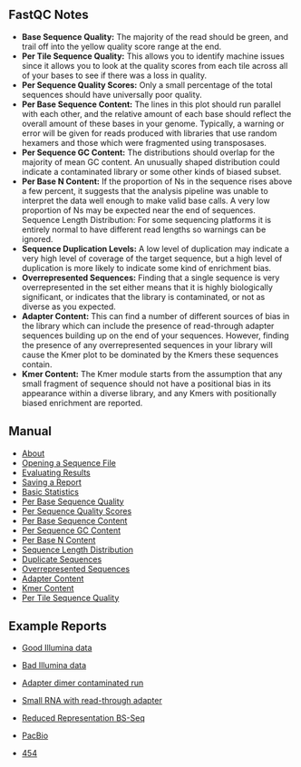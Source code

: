 ## FastQC Notes ##
- **Base Sequence Quality:** The majority of the read should be green, and trail off into the yellow quality score range at the end.
- **Per Tile Sequence Quality:** This allows you to identify machine issues since it allows you to look at the quality scores from each tile across all of your bases to see if there was a loss in quality.
- **Per Sequence Quality Scores:** Only a small percentage of the total sequences should have universally poor quality.
- **Per Base Sequence Content:** The lines in this plot should run parallel with each other, and the relative amount of each base should reflect the overall amount of these bases in your genome. Typically, a warning or error will be given for reads produced with libraries that use random hexamers and those which were fragmented using transposases.
- **Per Sequence GC Content:** The distributions should overlap for the majority of mean GC content. An unusually shaped distribution could indicate a contaminated library or some other kinds of biased subset.
- **Per Base N Content:** If the proportion of Ns in the sequence rises above a few percent, it suggests that the analysis pipeline was unable to interpret the data well enough to make valid base calls. A very low proportion of Ns may be expected near the end of sequences.
Sequence Length Distribution: For some sequencing platforms it is entirely normal to have different read lengths so warnings can be ignored.
- **Sequence Duplication Levels:** A low level of duplication may indicate a very high level of coverage of the target sequence, but a high level of duplication is more likely to indicate some kind of enrichment bias.
- **Overrepresented Sequences:** Finding that a single sequence is very overrepresented in the set either means that it is highly biologically significant, or indicates that the library is contaminated, or not as diverse as you expected.
- **Adapter Content:** This can find a number of different sources of bias in the library which can include the presence of read-through adapter sequences building up on the end of your sequences. However, finding the presence of any overrepresented sequences in your library will cause the Kmer plot to be dominated by the Kmers these sequences contain.
- **Kmer Content:** The Kmer module starts from the assumption that any small fragment of sequence should not have a positional bias in its appearance within a diverse library, and any Kmers with positionally biased enrichment are reported.

## Manual ##
- [About][2]
- [Opening a Sequence File][3]
- [Evaluating Results][4]
- [Saving a Report][5]
- [Basic Statistics][6]
- [Per Base Sequence Quality][7]
- [Per Sequence Quality Scores][8]
- [Per Base Sequence Content][9]
- [Per Sequence GC Content][10]
- [Per Base N Content][11]
- [Sequence Length Distribution][12]
- [Duplicate Sequences][13]
- [Overrepresented Sequences][14]
- [Adapter Content][15]
- [Kmer Content][16]
- [Per Tile Sequence Quality][17]

## Example Reports ##
- [Good Illumina data][18]
- [Bad Illumina data][19]
- [Adapter dimer contaminated run][20]
- [Small RNA with read-through adapter][21]
- [Reduced Representation BS-Seq][22]
- [PacBio][23]
- [454][24]

  [1]: https://www.bioinformatics.babraham.ac.uk/projects/fastqc/
  [2]: https://www.bioinformatics.babraham.ac.uk/projects/fastqc/Help/1%20Introduction/1.1%20What%20is%20FastQC.html
  [3]: https://www.bioinformatics.babraham.ac.uk/projects/fastqc/Help/2%20Basic%20Operations/2.1%20Opening%20a%20sequence%20file.html
  [4]: https://www.bioinformatics.babraham.ac.uk/projects/fastqc/Help/2%20Basic%20Operations/2.2%20Evaluating%20Results.html
  [5]: https://www.bioinformatics.babraham.ac.uk/projects/fastqc/Help/2%20Basic%20Operations/2.3%20Saving%20a%20Report.html
  [6]: https://www.bioinformatics.babraham.ac.uk/projects/fastqc/Help/3%20Analysis%20Modules/1%20Basic%20Statistics.html
  [7]: https://www.bioinformatics.babraham.ac.uk/projects/fastqc/Help/3%20Analysis%20Modules/2%20Per%20Base%20Sequence%20Quality.html
  [8]: https://www.bioinformatics.babraham.ac.uk/projects/fastqc/Help/3%20Analysis%20Modules/3%20Per%20Sequence%20Quality%20Scores.html
  [9]: https://www.bioinformatics.babraham.ac.uk/projects/fastqc/Help/3%20Analysis%20Modules/4%20Per%20Base%20Sequence%20Content.html
  [10]: https://www.bioinformatics.babraham.ac.uk/projects/fastqc/Help/3%20Analysis%20Modules/5%20Per%20Sequence%20GC%20Content.html
  [11]: https://www.bioinformatics.babraham.ac.uk/projects/fastqc/Help/3%20Analysis%20Modules/6%20Per%20Base%20N%20Content.html
  [12]: https://www.bioinformatics.babraham.ac.uk/projects/fastqc/Help/3%20Analysis%20Modules/7%20Sequence%20Length%20Distribution.html
  [13]: https://www.bioinformatics.babraham.ac.uk/projects/fastqc/Help/3%20Analysis%20Modules/8%20Duplicate%20Sequences.html
  [14]: https://www.bioinformatics.babraham.ac.uk/projects/fastqc/Help/3%20Analysis%20Modules/9%20Overrepresented%20Sequences.html
  [15]: https://www.bioinformatics.babraham.ac.uk/projects/fastqc/Help/3%20Analysis%20Modules/10%20Adapter%20Content.html
  [16]: https://www.bioinformatics.babraham.ac.uk/projects/fastqc/Help/3%20Analysis%20Modules/11%20Kmer%20Content.html
  [17]: https://www.bioinformatics.babraham.ac.uk/projects/fastqc/Help/3%20Analysis%20Modules/12%20Per%20Tile%20Sequence%20Quality.html
  [18]: https://www.bioinformatics.babraham.ac.uk/projects/fastqc/good_sequence_short_fastqc.html
  [19]: https://www.bioinformatics.babraham.ac.uk/projects/fastqc/bad_sequence_fastqc.html
  [20]: https://www.bioinformatics.babraham.ac.uk/projects/fastqc/RNA-Seq_fastqc.html
  [21]: https://www.bioinformatics.babraham.ac.uk/projects/fastqc/small_rna_fastqc.html
  [22]: https://www.bioinformatics.babraham.ac.uk/projects/fastqc/RRBS_fastqc.html
  [23]: https://www.bioinformatics.babraham.ac.uk/projects/fastqc/pacbio_srr075104_fastqc.html
  [24]: https://www.bioinformatics.babraham.ac.uk/projects/fastqc/454_SRR073599_fastqc.html
